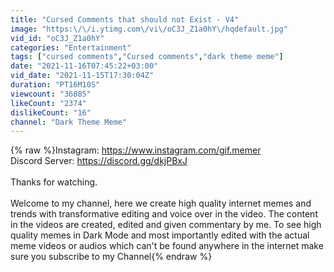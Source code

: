 ```yaml
---
title: "Cursed Comments that should not Exist - V4"
image: "https:\/\/i.ytimg.com\/vi\/oC3J_Z1a0hY\/hqdefault.jpg"
vid_id: "oC3J_Z1a0hY"
categories: "Entertainment"
tags: ["cursed comments","Cursed comments","dark theme meme"]
date: "2021-11-16T07:45:22+03:00"
vid_date: "2021-11-15T17:30:04Z"
duration: "PT16M10S"
viewcount: "36885"
likeCount: "2374"
dislikeCount: "16"
channel: "Dark Theme Meme"
---
```

{% raw %}Instagram: <a rel="nofollow" target="blank" href="https://www.instagram.com/gif.memer">https://www.instagram.com/gif.memer</a><br />Discord Server: <a rel="nofollow" target="blank" href="https://discord.gg/dkjPBxJ">https://discord.gg/dkjPBxJ</a><br /><br />Thanks for watching.<br /><br />Welcome to my channel, here we create high quality internet memes and trends with transformative editing and voice over in the video. The content in the videos are created, edited and given commentary by me. To see high quality memes in Dark Mode and most importantly edited with the actual meme videos or audios which can't be found anywhere in the internet make sure you subscribe to my Channel{% endraw %}
